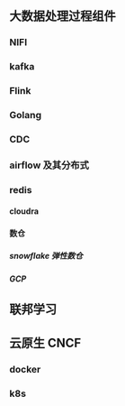 

## 大数据处理过程组件
### NIFI
### kafka
### Flink
### Golang
### CDC
### airflow 及其分布式
### redis 
#### cloudra
#### 数仓
##### snowflake 弹性数仓
##### GCP




## 联邦学习

## 云原生  CNCF
### docker 
### k8s
